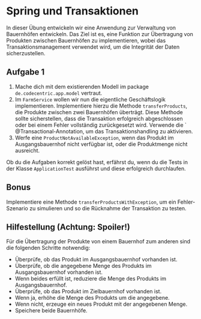 # Spring und Transaktionen

In dieser Übung entwickeln wir eine Anwendung zur Verwaltung von Bauernhöfen entwickeln. Das Ziel ist es, eine Funktion
zur Übertragung von Produkten zwischen Bauernhöfen zu implementieren,
wobei das Transaktionsmanagement verwendet wird, um die Integrität der Daten sicherzustellen.

## Aufgabe 1

1. Mache dich mit dem existierenden Modell im package `de.codecentric.app.model` vertraut.
2. Im `FarmService` wollen wir nun die eigentliche Geschäftslogik implementieren. Implementiere hierzu die Methode
   `transferProducts`, die Produkte zwischen zwei Bauernhöfen überträgt. Diese Methode sollte sicherstellen, dass die
   Transaktion erfolgreich abgeschlossen oder bei einem Fehler vollständig zurückgesetzt wird. Verwende die `
   @Transactional-Annotation, um das Transaktionshandling zu aktivieren.
3. Werfe eine `ProductNotAvailableException`, wenn das Produkt im Ausgangsbauernhof nicht verfügbar ist, oder die Produktmenge nicht ausreicht.

Ob du die Aufgaben korrekt gelöst hast, erfährst du, wenn du die Tests in der Klasse `ApplicationTest` ausführst und
diese erfolgreich durchlaufen.

## Bonus
Implementiere eine Methode `transferProductsWithException`, um ein Fehler-Szenario zu simulieren und so die Rücknahme der Transaktion zu testen.

##  Hilfestellung (Achtung: Spoiler!)
Für die Übertragung der Produkte von einem Bauernhof zum anderen sind die folgenden Schritte notwendig:
- Überprüfe, ob das Produkt im Ausgangsbauernhof vorhanden ist.
- Überprüfe, ob die angegebene Menge des Produkts im Ausgangsbauernhof vorhanden ist.
- Wenn beides erfüllt ist, reduziere die Menge des Produkts im Ausgangsbauernhof.
- Überprüfe, ob das Produkt im Zielbauernhof vorhanden ist.
- Wenn ja, erhöhe die Menge des Produkts um die angegebene.
- Wenn nicht, erzeuge ein neues Produkt mit der angegebenen Menge.
- Speichere beide Bauernhöfe.